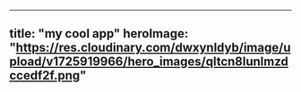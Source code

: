 
---
title: "my cool app"
heroImage: "https://res.cloudinary.com/dwxynldyb/image/upload/v1725919966/hero_images/qltcn8lunlmzdccedf2f.png"
---
  